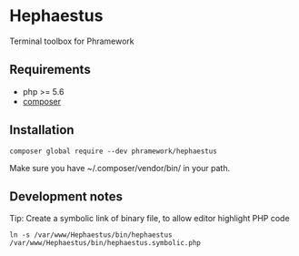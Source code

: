 Hephaestus
==

Terminal toolbox for Phramework

## Requirements
- php >= 5.6
- [composer](https://getcomposer.org/)

## Installation
```lang=bash
composer global require --dev phramework/hephaestus
```
Make sure you have ~/.composer/vendor/bin/ in your path.

## Development notes

Tip: Create a symbolic link of binary file, to allow editor highlight PHP code
```lang=bash
ln -s /var/www/Hephaestus/bin/hephaestus /var/www/Hephaestus/bin/hephaestus.symbolic.php
```
